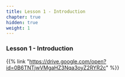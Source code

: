 ```yaml
---
title: Lesson 1 - Introduction 
chapter: true
hidden: true 
weight: 1
---
```


### Lesson 1 - Introduction

{{% link "https://drive.google.com/open?id=0B6TNTjwVMgaHZ3Nqa3oyZ2RYR2c" %}}
